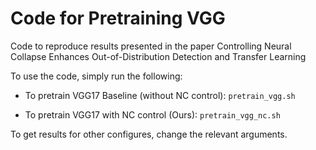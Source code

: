 # Code for Pretraining VGG

Code to reproduce results presented in the paper Controlling Neural Collapse Enhances Out-of-Distribution Detection and Transfer Learning

To use the code, simply run the following:

- To pretrain VGG17 Baseline (without NC control): `pretrain_vgg.sh`

- To pretrain VGG17 with NC control (Ours): `pretrain_vgg_nc.sh`

To get results for other configures, change the relevant arguments.
